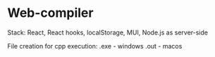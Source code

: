 # Web-compiler
Stack: React, React hooks, localStorage,  MUI, Node.js as server-side

File creation for cpp execution:
.exe - windows
.out - macos
